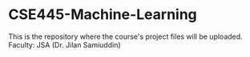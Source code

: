 # CSE445-Machine-Learning

This is the repository where the course's project files will be uploaded.  
Faculty: JSA (Dr. Jilan Samiuddin)
